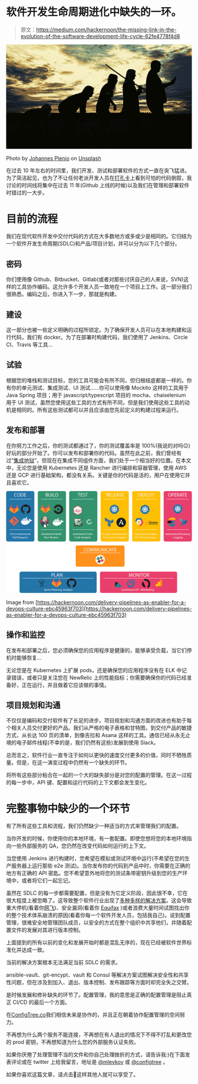 # 软件开发生命周期进化中缺失的一环。

> 原文：<https://medium.com/hackernoon/the-missing-link-in-the-evolution-of-the-software-development-life-cycle-62fe4778f4d8>

![](img/314b0c8723513d35698cb03eb9cdf049.png)

Photo by [Johannes Plenio](https://unsplash.com/@jplenio?utm_source=medium&utm_medium=referral) on [Unsplash](https://unsplash.com?utm_source=medium&utm_medium=referral)

在过去 10 年左右的时间里，我们开发、测试和部署软件的方式一直在突飞猛进。为了简洁起见，也为了不让任何老派开发人员在[打孔卡](https://en.wikipedia.org/wiki/Punched_card)上看到可怕的代码倒叙，我讨论的时间线将集中在过去 11 年(Github 上线的时候)以及我们在管理和部署软件时错过的一大步。

# 目前的流程

我们在现代软件开发中交付代码的方式在大多数地方或多或少是相同的。它归结为一个软件开发生命周期(SDLC)和产品/项目计划，并可以分为以下几个部分。

## 密码

你们使用像 Github、Bitbucket、Gitlab(或者对那些讨厌自己的人来说，SVN)这样的工具协作编码。这允许多个开发人员一致地在一个项目上工作。这一部分我们很熟悉。编码之后，你进入下一步，那就是构建。

## 建设

这一部分也被一些定义明确的过程所锁定。为了确保开发人员可以在本地构建和运行代码，我们有 docker。为了在部署时构建代码，我们使用了 Jenkins、Circle CI、Travis 等工具…

## 试验

根据您的堆栈和测试目标，您的工具可能会有所不同，但归根结底都是一样的。你有你的单元测试、集成测试、UI 测试……你可以使用像 Mockito 这样的工具用于 Java Spring 项目；用于 javascript/typescript 项目的 mocha、chaiselenium 用于 UI 测试，虽然您使用这些工具的方式有所不同，但是我们使用这些工具的动机是相同的。所有这些测试都可以并且应该由您先前定义的构建过程来运行。

## 发布和部署

在你努力工作之后，你的测试都通过了，你的测试覆盖率是 100%(我说的对吗😉)好玩的部分开始了。你可以发布和部署你的代码。虽然在此之前，我们曾经有过“[集成地狱](https://www.solutionsiq.com/agile-glossary/integration-hell/)”，但现在在集成不同组件方面，我们处于一个相当好的位置。在本文中，无论您是使用 Kubernetes 还是 Rancher 进行编排和容器管理，使用 AWS 还是 GCP 进行基础架构，都没有关系。关键是你的代码是活的，用户在使用它并且喜欢它。

![](img/7367c1df8af640ee59e804d5145fd29f.png)

Image from [https://hackernoon.com/delivery-pipelines-as-enabler-for-a-devops-culture-ebc45963f703](https://hackernoon.com/delivery-pipelines-as-enabler-for-a-devops-culture-ebc45963f703)

## 操作和监控

在发布和部署之后，您必须确保您的应用程序是健康的，能够承受负载，当它们停机时能够恢复…

无论您是在 Kubernetes 上扩展 pods，还是确保您的应用程序没有在 ELK 中记录错误，或者只是关注您在 NewRelic 上的性能指标；你需要确保你的代码已经准备好，正在运行，并且做着它应该做的事情。

## 项目规划和沟通

不仅仅是编码和交付软件有了长足的进步。项目规划和沟通方面的改进也有助于每个相关人员交付更好的产品。我们从严格的电子表格和甘特图，到交付产品的敏捷方式，从长达 100 页的清单，到像吉拉和 Asana 这样的工具。通信已经从永无止境的电子邮件线程(不幸的是，我们仍然有这些)发展到使用 Slack。

总而言之，软件行业一直专注于如何以更快的速度交付更多的价值，同时不牺牲质量。但是，在这一演变过程中仍然有一个缺失的环节。

将所有这些部分粘合在一起的一个大的缺失部分是对您的配置的管理。在这一过程的每一步中，API 键、配置和运行代码的上下文都会发生变化。

# 完整事物中缺少的一个环节

有了所有这些工具和流程，我们仍然缺少一种适当的方式来管理我们的配置。

当你开发的时候，你使用你的本地环境，有一套配置。即使您想将您的本地环境指向一些外部服务的 QA，您仍然在改变代码如何运行的上下文。

当您使用 Jenkins 进行构建时，您希望在模拟或测试环境中运行(不希望在您的生产服务器上运行那些 e2e 测试)。当你发布你的代码到产品中时，你需要在正确的地方有正确的 API 密匙。您不希望意外地将您的测试条带密钥升级到您的生产环境中，或者将它们一起忘记。

虽然在 SDLC 的每一步都需要配置，但是没有为它定义阶段，因此很不幸，它在很大程度上被忽略了。这导致整个软件行业出现了[多种多样的解决方案](/@mlevkovsky/configuration-management-the-good-the-bad-and-the-ugly-16a01120763b)。这会导致重大停机(看着你[网飞](https://twitter.com/adrianco/status/1118447255579549696?ref_src=twsrc%5Etfw%7Ctwcamp%5Etweetembed%7Ctwterm%5E1118447255579549696%7Ctwgr%5E393039363b636f6e74726f6c&ref_url=https%3A%2F%2Fmedium.com%2Fmedia%2Fd9a957179a990f97053f18a649ebf7aa%3FpostId%3D16a01120763b))、安全漏洞(看着你 [Equifax](https://techcrunch.com/2018/12/10/equifax-breach-preventable-house-oversight-report/) )或者浪费大量时间试图找出你的整个技术体系崩溃的原因(看着你每一个软件开发人员，包括我自己)。说到配置管理，很难安全地管理团队成员，以安全的方式在整个组织中共享他们，并随着配置文件的发展对其进行版本控制。

上面提到的所有以前的变化和发展开始时都是混乱无序的，现在已经被软件世界标准化并达成一致。

当前的解决方案根本无法满足当前 SDLC 的需求。

ansible-vault、git-encypt、vault 和 Consul 等解决方案试图解决安全性和共享性问题，但在涉及到加入、退出、版本控制、发布跟踪等方面时却完全失之交臂。

是时候发展和修补缺失的环节了。配置管理，我的意思是正确的配置管理是阻止真正 CI/CD 的最后一个方面。

在[ConfigTree.co](https://configtree.co/)我们相信未来是协作的，并且正在朝着协作配置管理的空间努力。

不再想为什么两个服务不能连接，不再想在有人退出的情况下不得不打乱和更改您的 prod 密钥，不再想知道为什么您的外部服务认证失败。

如果你厌倦了处理管理不当的文件和你自己处理挫折的方式，请告诉我:)在下面发表评论或在 twitter 上给我留言，地址是 [@mlevkov](https://twitter.com/mlevkov) 或 [@configtree](https://twitter.com/configtree) 。

如果你喜欢这篇文章，请点击👏这样其他人就可以享受了。